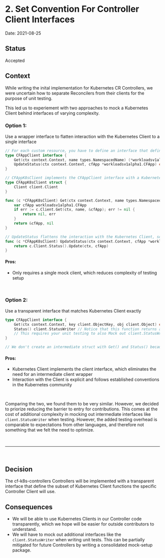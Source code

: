 # 2. Set Convention For Controller Client Interfaces

Date: 2021-08-25

## Status

Accepted

## Context

While writing the inital implementation for Kubernetes CR Controllers, we were uncertain how to separate Reconcilers from their clients for the purpose of unit testing.

This led us to experiement with two approaches to mock a Kubernetes Client behind interfaces of varying complexity.

### Option 1: 
Use a wrapper interface to flatten interaction with the Kubernetes Client to a single interface

  
```Go
// For each custom resource, you have to define an interface that defines the precise interaction with the Kubernetes client
type CFAppClient interface {
	Get(ctx context.Context, name types.NamespacedName) (*workloadsv1alpha1.CFApp, error)
	UpdateStatus(ctx context.Context, cfApp *workloadsv1alpha1.CFApp) error
}

// CFAppK8sClient implements the CFAppClient interface with a Kubernetes Client
type CFAppK8sClient struct {
	Client client.Client
}

func (c *CFAppK8sClient) Get(ctx context.Context, name types.NamespacedName) (*workloadsv1alpha1.CFApp, error) {
	var cfApp workloadsv1alpha1.CFApp
	if err := c.Client.Get(ctx, name, &cfApp); err != nil {
		return nil, err
	}
	return &cfApp, nil
}

// UpdateStatus flattens the interaction with the Kubernetes Client, so we don't interact with the client.StatusWriter directly
func (c *CFAppK8sClient) UpdateStatus(ctx context.Context, cfApp *workloadsv1alpha1.CFApp) error {
	return c.Client.Status().Update(ctx, cfApp)
}
```
 
#### Pros:
* Only requires a single mock client, which reduces complexity of testing setup
  
</br>

### Option 2:
Use a transparent interface that matches Kubernetes Client exactly

```Go
type CFAppClient interface {
	Get(ctx context.Context, key client.ObjectKey, obj client.Object) error
	Status() client.StatusWriter // Notice that this function returns an instance of the existing Kubernetes client.StatusWriter interface
    // This requires your unit testing to also Mock out client.StatusWriter in addition to CFAppClient
}

// We don't create an intermediate struct with Get() and Status() because the Kuberentes Client will conform to this interface directly
```

#### Pros:
* Kubernetes Client implements the client interface, which eliminates the need for an intermediate client wrapper
* Interaction with the Client is explicit and follows established conventions in the Kubernetes community
  
</br>

Comparing the two, we found them to be very similar. However, we decided to priorize reducing the barrier to entry for contributions. This comes at the cost of additional complexity in mocking out intermediate interfaces like `client.StatusWriter` when testing. However, the added testing overhead is comparable to expectations from other languages, and therefore not something that we felt the need to optimize.

</br>

---
</br>

## Decision

The cf-k8s-controllers Controllers will be implemented with a transparent interface that define the subset of Kubernetes Client functions the specific Controller Client will use.

## Consequences

* We will be able to use Kubernetes Clients in our Controller code transparently, which we hope will be easier for outside contributors to understand.
* We will have to mock out additional interfaces like the `client.StatusWriter` when writing unit tests. This can be partially mitigated for future Controllers by writing a consolidated mock-setup package.